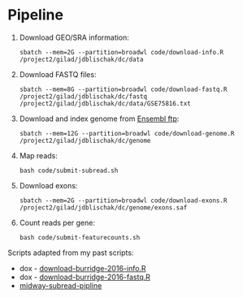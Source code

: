 # Pipeline

1. Download GEO/SRA information:
    ```
    sbatch --mem=2G --partition=broadwl code/download-info.R /project2/gilad/jdblischak/dc/data
    ```
2. Download FASTQ files:
    ```
    sbatch --mem=8G --partition=broadwl code/download-fastq.R /project2/gilad/jdblischak/dc/fastq /project2/gilad/jdblischak/dc/data/GSE75816.txt
    ```
3. Download and index genome from [Ensembl ftp](ftp://ftp.ensembl.org/pub/release-89/fasta/mus_musculus/dna/):
    ```
    sbatch --mem=12G --partition=broadwl code/download-genome.R /project2/gilad/jdblischak/dc/genome
    ```
4. Map reads:
    ```
    bash code/submit-subread.sh
    ```
5. Download exons:
    ```
    sbatch --mem=2G --partition=broadwl code/download-exons.R /project2/gilad/jdblischak/dc/genome/exons.saf
    ```
6. Count reads per gene:
    ```
    bash code/submit-featurecounts.sh
    ```

Scripts adapted from my past scripts:

  * dox - [download-burridge-2016-info.R](https://github.com/jdblischak/dox/blob/master/code/download-burridge-2016-info.R)
  * dox - [download-burridge-2016-fastq.R](https://github.com/jdblischak/dox/blob/master/code/download-burridge-2016-fastq.R)
  * [midway-subread-pipline](https://github.com/jdblischak/midway-subread-pipeline)
